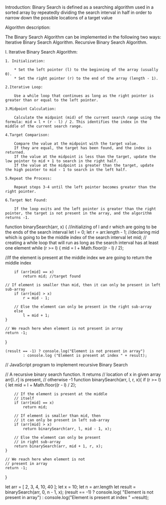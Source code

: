 Introduction:
Binary Search is defined as a searching algorithm used in a sorted array by repeatedly dividing the search interval in half in order to narrow down the possible locations of a target value

Algorithm description:

The Binary Search Algorithm can be implemented in the following two ways:
Iterative Binary Search Algorithm.
Recursive Binary Search Algorithm.


I. Iterative  Binary Search Algorithm:

    1. Initialization:

        * Set the left pointer (l) to the beginning of the array (usually 0).
        * Set the right pointer (r) to the end of the array (length - 1).

    2.Iterative Loop:

        Use a while loop that continues as long as the right pointer is greater than or equal to the left pointer.
        
    3.Midpoint Calculation:

        Calculate the midpoint (mid) of the current search range using the formula: mid = l + (r - l) / 2. This identifies the index in the middle of the current search range.

    4.Target Comparison:

        Compare the value at the midpoint with the target value.
        If they are equal, the target has been found, and the index is returned.
        If the value at the midpoint is less than the target, update the low pointer to mid + 1 to search in the right half.
        If the value at the midpoint is greater than the target, update the high pointer to mid - 1 to search in the left half.

    5.Repeat the Process:

        Repeat steps 3-4 until the left pointer becomes greater than the right pointer.

    6.Target Not Found:

        If the loop exits and the left pointer is greater than the right pointer, the target is not present in the array, and the algorithm returns -1.
 





function binarySearch(arr, x)
{ 
//initializing of l and r which are going to be the ends of the search interval
	let l = 0;
	let r = arr.length - 1;
//declaring mid which is going to be the middle index of the search interval
	let mid;
// creating a while loop that will run as long as the search interval has at least one element 
	while (r >= l) {
		mid = l + Math.floor((r - l) / 2);

//If the element is present at the middle index we are going to return the middle index
		
		if (arr[mid] == x)
			return mid; //target found

	// If element is smaller than mid, then it can only be present in left sub-array
		if (arr[mid] > x)
			r = mid - 1;
			
		// Else the element can only be present in the right sub-array
		else
			l = mid + 1;
	}
   
	// We reach here when element is not present in array
	return -1;
}

	
    (result == -1) ? console.log("Element is not present in array")
			: console.log ("Element is present at index " + result);



				
// JavaScript program to implement recursive Binary Search

// A recursive binary search function. It returns
// location of x in given array arr[l..r] is present,
// otherwise -1
function binarySearch(arr, l, r, x){
	if (r >= l) {
		let mid = l + Math.floor((r - l) / 2);

		// If the element is present at the middle
		// itself
		if (arr[mid] == x)
			return mid;

		// If element is smaller than mid, then
		// it can only be present in left sub-array
		if (arr[mid] > x)
			return binarySearch(arr, l, mid - 1, x);

		// Else the element can only be present
		// in right sub-array
		return binarySearch(arr, mid + 1, r, x);
	}

	// We reach here when element is not
	// present in array
	return -1;
}

let arr = [ 2, 3, 4, 10, 40 ];
let x = 10;
let n = arr.length
let result = binarySearch(arr, 0, n - 1, x);
(result == -1) ? console.log( "Element is not present in array")
			: console.log("Element is present at index " +result);







